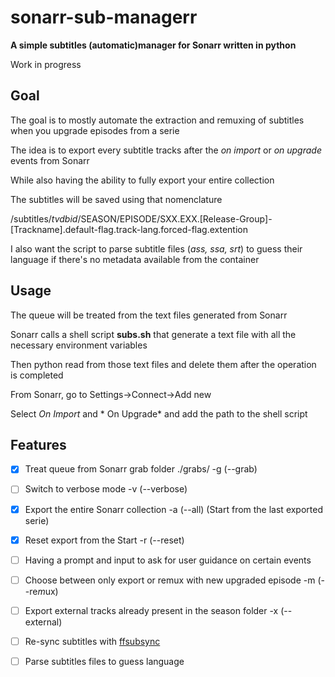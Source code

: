 # sonarr-sub-managerr

**A simple subtitles (automatic)manager for Sonarr written in python**

Work in progress

## Goal
The goal is to mostly automate the extraction and remuxing of subtitles when you upgrade episodes from a serie

The idea is to export every subtitle tracks after the *on import* or *on upgrade* events from Sonarr

While also having the ability to fully export your entire collection

The subtitles will be saved using that nomenclature 

/subtitles/*tvdbid*/SEASON/EPISODE/SXX.EXX.[Release-Group]-[Trackname].default-flag.track-lang.forced-flag.extention

I also want the script to parse subtitle files (*ass, ssa, srt*) to guess their language if there's no metadata available from the container

## Usage
The queue will be treated from the text files generated from Sonarr

Sonarr calls a shell script **subs.sh** that generate a text file with all the necessary environment variables

Then python read from those text files and delete them after the operation is completed

From Sonarr, go to Settings->Connect->Add new

Select *On Import*  and * On Upgrade* and add the path to the shell script



## Features
- [x] Treat queue from Sonarr grab folder ./grabs/ -g (--grab)
- [ ] Switch to verbose mode -v (--verbose)
- [x] Export the entire Sonarr collection -a (--all) (Start from the last exported serie)
- [x] Reset export from the Start -r (--reset)
- [ ] Having a prompt and input to ask for user guidance on certain events
- [ ] Choose between only export or remux with new upgraded episode -m (--re*m*ux)
- [ ] Export external tracks already present in the season folder -x (--e*x*ternal)
- [ ] Re-sync subtitles with [ffsubsync](https://github.com/smacke/ffsubsync)
- [ ] Parse subtitles files to guess language

